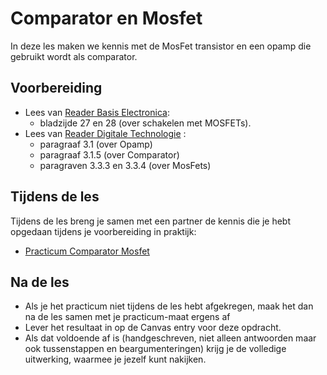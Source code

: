 # Comparator en Mosfet

In deze les maken we kennis met de MosFet transistor en een opamp die gebruikt wordt als comparator.

## Voorbereiding

- Lees van [Reader Basis Electronica](https://github.com/HU-TI-DEV/TI-S2/blob/main/hardware-interfacing/pdfs/reader-basis-electronica.pdf):
  - bladzijde 27 en 28 (over schakelen met MOSFETs).  
- Lees van [Reader Digitale Technologie](https://github.com/HU-TI-DEV/TI-S2/blob/main/hardware-interfacing/pdfs/reader-dit.pdf) :
  - paragraaf 3.1 (over Opamp) 
  - paragraaf 3.1.5 (over Comparator)
  - paragraven 3.3.3 en 3.3.4 (over MosFets) 

## Tijdens de les

Tijdens de les breng je samen met een partner de kennis die je hebt opgedaan tijdens je voorbereiding in praktijk:

- [Practicum Comparator Mosfet](../hardware-interfacing/basis-elektronica/comparator-mosfet/practicum-comparator-mosfet.md) 
  
## Na de les

- Als je het practicum niet tijdens de les hebt afgekregen, maak het dan na de les samen met je practicum-maat ergens af
- Lever het resultaat in op de Canvas entry voor deze opdracht. 
- Als dat voldoende af is (handgeschreven, niet alleen antwoorden maar ook tussenstappen en beargumenteringen) krijg je de volledige uitwerking, waarmee je jezelf kunt nakijken.
